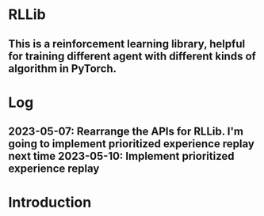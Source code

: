 # RLLib


This is a reinforcement learning library, helpful for training different agent with different kinds of algorithm in PyTorch.
---
# Log


2023-05-07: Rearrange the APIs for RLLib. I'm going to implement prioritized experience replay next time
2023-05-10: Implement prioritized experience replay
---
# Introduction
